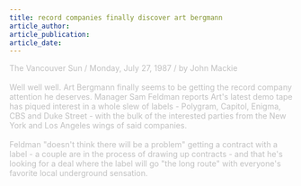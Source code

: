 ```yaml
---
title: record companies finally discover art bergmann
article_author: 
article_publication: 
article_date: 
---
```

<span style="color: #c0c0c0">The Vancouver Sun / Monday, July 27, 1987 / by John Mackie<br /><br />Well well well. Art Bergmann finally seems to be getting the record company attention he deserves. Manager Sam Feldman reports Art's latest demo tape has piqued interest in a whole slew of labels - Polygram, Capitol, Enigma, CBS and Duke Street - with the bulk of the interested parties from the New York and Los Angeles wings of said companies.<br /><br />Feldman &quot;doesn't think there will be a problem&quot; getting a contract with a label - a couple are in the process of drawing up contracts - and that he's looking for a deal where the label will go &quot;the long route&quot; with everyone's favorite local underground sensation.<br /></span>
